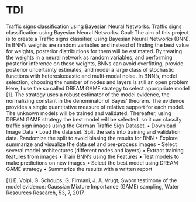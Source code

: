 # TDI
Traffic signs classification using Bayesian Neural Networks.
 Traffic signs classification using Bayesian Neural Networks.
Goal: The aim of this project is to create a Traffic signs classifier, using Bayesian Neural Networks (BNN). In BNN’s weights are random variables and instead of finding the best value for weights, posterior distributions for them will be estimated. By treating the weights in a neural network as random variables, and performing posterior inference on these weights, BNNs can avoid overfitting, provide posterior uncertainty estimates, and model a large class of stochastic functions with heteroskedastic and multi-modal noise. In BNN’s, model selection, choosing the number of nodes and layers is still an open problem Here, I use the so called DREAM GAME strategy to select appropriate model [1]. The strategy uses a robust estimator of the model evidence, the normalizing constant in the denominator of Bayes’ theorem. The evidence provides a single quantitative measure of relative support for each model. The unknown models will be trained and validated. Thereafter, using DREAM GAME strategy the best model will be selected. so it can classify traffic sign images using the German Traffic Sign Dataset. 
•	Download Image Data
•	Load the data set. Split the sets into training and validation data. Randomize the split to         avoid biasing the results for BNN
•	Explore summarize and visualize the data set and pre-process images 
•	Select several model architectures (different nodes and layers)
•	Extract  training features from images
•	Train BNN’s using the Features
•	Test models to make predictions on new images
•	Select the best model using DREAM GAME strategy
•	Summarize the results with a written report

 [1] E. Volpi, G. Schoups, G. Firmani, J. A. Vrugt, Sworn testimony of the model evidence: Gaussian Mixture Importance (GAME) sampling, Water Resources Research, 53, 7, 2017.












